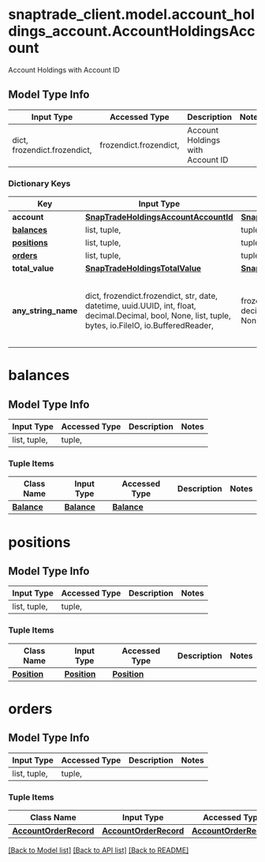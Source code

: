 # snaptrade_client.model.account_holdings_account.AccountHoldingsAccount

Account Holdings with Account ID

## Model Type Info
Input Type | Accessed Type | Description | Notes
------------ | ------------- | ------------- | -------------
dict, frozendict.frozendict,  | frozendict.frozendict,  | Account Holdings with Account ID | 

### Dictionary Keys
Key | Input Type | Accessed Type | Description | Notes
------------ | ------------- | ------------- | ------------- | -------------
**account** | [**SnapTradeHoldingsAccountAccountId**](SnapTradeHoldingsAccountAccountId.md) | [**SnapTradeHoldingsAccountAccountId**](SnapTradeHoldingsAccountAccountId.md) |  | [optional] 
**[balances](#balances)** | list, tuple,  | tuple,  |  | [optional] 
**[positions](#positions)** | list, tuple,  | tuple,  |  | [optional] 
**[orders](#orders)** | list, tuple,  | tuple,  |  | [optional] 
**total_value** | [**SnapTradeHoldingsTotalValue**](SnapTradeHoldingsTotalValue.md) | [**SnapTradeHoldingsTotalValue**](SnapTradeHoldingsTotalValue.md) |  | [optional] 
**any_string_name** | dict, frozendict.frozendict, str, date, datetime, uuid.UUID, int, float, decimal.Decimal, bool, None, list, tuple, bytes, io.FileIO, io.BufferedReader,  | frozendict.frozendict, str, decimal.Decimal, BoolClass, NoneClass, tuple, bytes, FileIO | any string name can be used but the value must be the correct type | [optional]

# balances

## Model Type Info
Input Type | Accessed Type | Description | Notes
------------ | ------------- | ------------- | -------------
list, tuple,  | tuple,  |  | 

### Tuple Items
Class Name | Input Type | Accessed Type | Description | Notes
------------- | ------------- | ------------- | ------------- | -------------
[**Balance**](Balance.md) | [**Balance**](Balance.md) | [**Balance**](Balance.md) |  | 

# positions

## Model Type Info
Input Type | Accessed Type | Description | Notes
------------ | ------------- | ------------- | -------------
list, tuple,  | tuple,  |  | 

### Tuple Items
Class Name | Input Type | Accessed Type | Description | Notes
------------- | ------------- | ------------- | ------------- | -------------
[**Position**](Position.md) | [**Position**](Position.md) | [**Position**](Position.md) |  | 

# orders

## Model Type Info
Input Type | Accessed Type | Description | Notes
------------ | ------------- | ------------- | -------------
list, tuple,  | tuple,  |  | 

### Tuple Items
Class Name | Input Type | Accessed Type | Description | Notes
------------- | ------------- | ------------- | ------------- | -------------
[**AccountOrderRecord**](AccountOrderRecord.md) | [**AccountOrderRecord**](AccountOrderRecord.md) | [**AccountOrderRecord**](AccountOrderRecord.md) |  | 

[[Back to Model list]](../../README.md#documentation-for-models) [[Back to API list]](../../README.md#documentation-for-api-endpoints) [[Back to README]](../../README.md)

